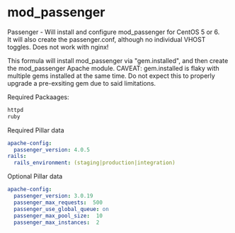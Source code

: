 mod_passenger
=============

Passenger - Will install and configure mod_passenger for CentOS 5 or 6.  
	It will also create the passenger.conf, although no individual VHOST toggles.
	Does not work with nginx!


This formula will install mod_passenger via "gem.installed", and then create the mod_passenger Apache module.
CAVEAT: gem.installed is flaky with multiple gems installed at the same time.  Do not expect this to properly
upgrade a pre-exsiting gem due to said limitations.


Required Packaages: 
```bash
httpd
ruby
```
Required Pillar data
```yaml
apache-config:
  passenger_version: 4.0.5
rails:
  rails_environment: (staging|production|integration)
```
Optional Pillar data
```yaml
apache-config:
  passenger_version: 3.0.19
  passenger_max_requests:  500
  passenger_use_global_queue: on
  passenger_max_pool_size:  10
  passenger_max_instances:  2
```
